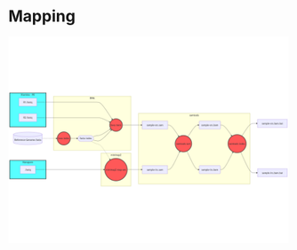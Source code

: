 # Mapping

![mapping](https://github.com/marceelrf/ForenseBioinfo_life/blob/main/mapping/mermaid-diagram-2025-02-06-141605.png)
